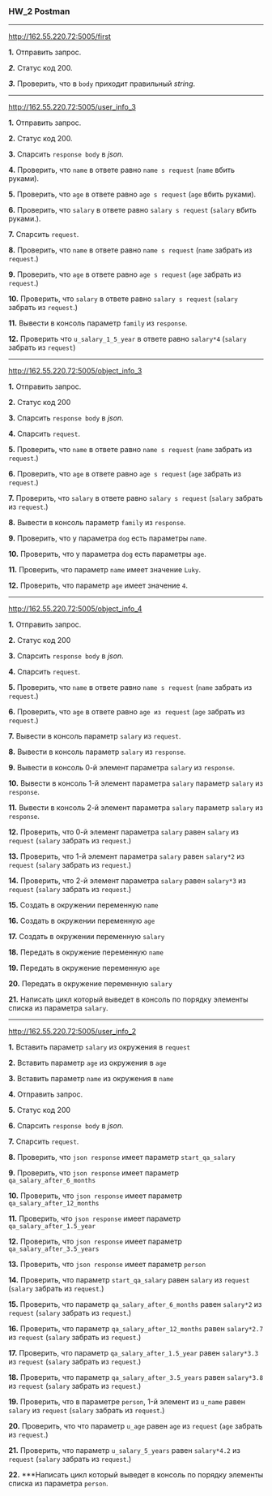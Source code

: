 ### HW_2 Postman

___
http://162.55.220.72:5005/first

**1.** Отправить запрос.

***2.*** Статус код 200.

***3.*** Проверить, что в `body` приходит правильный *string*.
___
http://162.55.220.72:5005/user_info_3

**1.** Отправить запрос.

**2.** Статус код 200.

**3.** Спарсить `response body` в *json*.

**4.** Проверить, что `name` в ответе равно `name s request` (`name` вбить руками).

**5.** Проверить, что `age` в ответе равно `age s request` (`age` вбить руками).

**6.** Проверить, что `salary` в ответе равно `salary s request` (`salary` вбить руками.).

**7.** Спарсить `request`.

**8.** Проверить, что `name` в ответе равно `name s request` (`name` забрать из `request`.)

**9.** Проверить, что `age` в ответе равно `age s request` (`age` забрать из `request`.)

**10.** Проверить, что `salary` в ответе равно `salary s request` (`salary` забрать из `request`.)

**11.** Вывести в консоль параметр `family` из `response`.

**12.** Проверить что `u_salary_1_5_year` в ответе равно `salary*4` (`salary` забрать из `request`)
___
http://162.55.220.72:5005/object_info_3

**1.** Отправить запрос.

**2.** Статус код 200

**3.** Спарсить `response body` в *json*.

**4.** Спарсить `request`.

**5.** Проверить, что `name` в ответе равно `name s request` (`name` забрать из `request`.)

**6.** Проверить, что `age` в ответе равно `age s request` (`age` забрать из `request`.)

**7.** Проверить, что `salary` в ответе равно `salary s request` (`salary` забрать из `request`.)

**8.** Вывести в консоль параметр `family` из `response`.

**9.** Проверить, что у параметра `dog` есть параметры `name`.

**10.** Проверить, что у параметра `dog` есть параметры `age`.

**11.** Проверить, что параметр `name` имеет значение `Luky`.

**12.** Проверить, что параметр `age` имеет значение `4`.
___
http://162.55.220.72:5005/object_info_4

**1.** Отправить запрос.

**2.** Статус код 200

**3.** Спарсить `response body` в *json*.

**4.** Спарсить `request`.

**5.** Проверить, что `name` в ответе равно `name s request` (`name` забрать из `request`.)

**6.** Проверить, что `age` в ответе равно `age из request` (`age` забрать из `request`.)

**7.** Вывести в консоль параметр `salary` из `request`.

**8.** Вывести в консоль параметр `salary` из `response`.

**9.** Вывести в консоль 0-й элемент параметра `salary` из `response`.

**10.** Вывести в консоль 1-й элемент параметра `salary` параметр `salary` из `response`.

**11.** Вывести в консоль 2-й элемент параметра `salary` параметр `salary` из `response`.

**12.** Проверить, что 0-й элемент параметра `salary` равен `salary` из `request` (`salary` забрать из `request`.)

**13.** Проверить, что 1-й элемент параметра `salary` равен `salary*2` из `request` (`salary` забрать из `request`.)

**14.** Проверить, что 2-й элемент параметра `salary` равен `salary*3` из `request` (`salary` забрать из `request`.)

**15.** Создать в окружении переменную `name`

**16.** Создать в окружении переменную `age`

**17.** Создать в окружении переменную `salary`

**18.** Передать в окружение переменную `name`

**19.** Передать в окружение переменную `age`

**20.** Передать в окружение переменную `salary`

**21.** Написать цикл который выведет в консоль по порядку элементы списка из параметра `salary`.
___
http://162.55.220.72:5005/user_info_2

**1.** Вставить параметр `salary` из окружения в `request`

**2.** Вставить параметр `age` из окружения в `age`

**3.** Вставить параметр `name` из окружения в `name`

**4.** Отправить запрос.

**5.** Статус код 200

**6.** Спарсить `response body` в *json*.

**7.** Спарсить `request`.

**8.** Проверить, что `json response` имеет параметр `start_qa_salary`

**9.** Проверить, что `json response` имеет параметр `qa_salary_after_6_months`

**10.** Проверить, что `json response` имеет параметр `qa_salary_after_12_months`

**11.** Проверить, что `json response` имеет параметр `qa_salary_after_1.5_year`

**12.** Проверить, что `json response` имеет параметр `qa_salary_after_3.5_years`

**13.** Проверить, что `json response` имеет параметр `person`

**14.** Проверить, что параметр `start_qa_salary` равен `salary` из `request` (`salary` забрать из `request`.)

**15.** Проверить, что параметр `qa_salary_after_6_months` равен `salary*2` из `request` (`salary` забрать из `request`.)

**16.** Проверить, что параметр `qa_salary_after_12_months` равен `salary*2.7` из `request` (`salary` забрать из `request`.)

**17.** Проверить, что параметр `qa_salary_after_1.5_year` равен `salary*3.3` из `request` (`salary` забрать из `request`.)

**18.** Проверить, что параметр `qa_salary_after_3.5_years` равен `salary*3.8` из `request` (`salary` забрать из `request`.)

**19.** Проверить, что в параметре `person`, 1-й элемент из `u_name` равен `salary` из `request` (`salary` забрать из `request`.)

**20.** Проверить, что что параметр `u_age` равен `age` из `request` (`age` забрать из `request`.)

**21.** Проверить, что параметр `u_salary_5_years` равен `salary*4.2` из `request` (`salary` забрать из `request`.)

**22.** ***Написать цикл который выведет в консоль по порядку элементы списка из параметра `person`.
